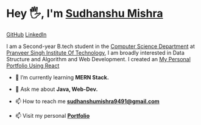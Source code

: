  # Hey 🖐, I'm [Sudhanshu Mishra](##)

[GitHub](https://github.com/Sudhanshu9491)
[LinkedIn](linkedin.com/in/sudhanshu-mishra-a99b7a259)

I am a Second-year B.tech student in the <a href='https://www.psit.ac.in/academics/eb/computer-science-and-engineering' target="_blank">Computer Science Department</a> at
 <a href='https://www.psit.ac.in/' target="_blank">Pranveer Singh Institute Of Technology</a>, I am broadly
 interested in Data Structure and Algorithm and Web Development. I created an <a href="https://sudhanshu9491.vercel.app/" target="_blank" alt="website">My Personal Portfolio Using React</a>
 <br>


- 🌱 I’m currently learning **MERN Stack.**


- 💬 Ask me about **Java, Web-Dev.**

- 📫 How to reach me **sudhanshumishra9491@gmail.com**

- 📫 Visit my personal **[Portfolio](https://sudhanshu9491.vercel.app/)**
